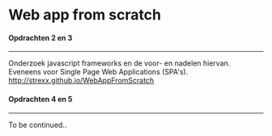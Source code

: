 # Web app from scratch

#### Opdrachten 2 en 3
-----------------------------------------
Onderzoek javascript frameworks en de voor- en nadelen hiervan.
Eveneens voor Single Page Web Applications (SPA's).
<a target="_blank" href="http://strexx.github.io/WebAppFromScratch">http://strexx.github.io/WebAppFromScratch</a>

#### Opdrachten 4 en 5
-----------------------------------------
To be continued..
